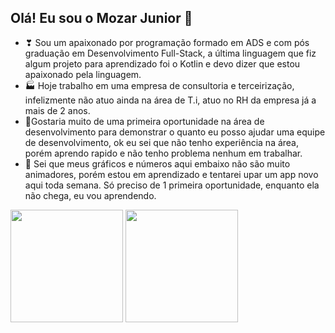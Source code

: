 ## Olá! Eu sou o Mozar Junior 👋

- ❣ Sou um apaixonado por programação formado em ADS e com pós graduação em Desenvolvimento Full-Stack, a última linguagem que fiz algum projeto para aprendizado foi o Kotlin e devo dizer que estou apaixonado pela linguagem.
- 🏭 Hoje trabalho em uma empresa de consultoria e terceirização, infelizmente não atuo ainda na área de T.i, atuo no RH da empresa já a mais de 2 anos.
- 🏁Gostaria muito de uma primeira oportunidade na área de desenvolvimento para demonstrar o quanto eu posso ajudar uma equipe de desenvolvimento, ok eu sei que não tenho experiência na área, porém aprendo rapido e não tenho problema nenhum em trabalhar.
- 🚧 Sei que meus gráficos e números aqui embaixo não são muito animadores, porém estou em aprendizado e tentarei upar um app novo aqui toda semana. Só preciso de 1 primeira oportunidade, enquanto ela não chega, eu vou aprendendo.
<div>
<img height= "180em" src= "https://github-readme-stats.vercel.app/api?username=mozardiasjr&theme=radical&show_icons=true">
<img height= "180em" src= "https://github-readme-stats.vercel.app/api/top-langs/?username=mozardiasjr&theme=radical&show_icons=true">
</div>

